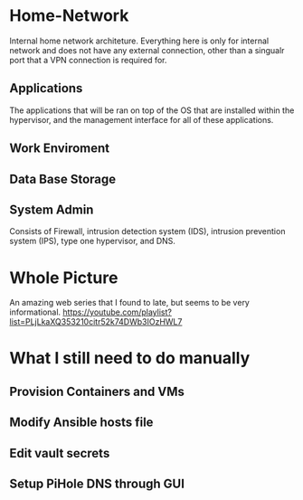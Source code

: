 # Home-Network
 Internal home network architeture. Everything here is only for internal network and does not have any external connection, other than a singualr port that a VPN connection is required for.

 ## Applications
The applications that will be ran on top of the OS that are installed within the hypervisor, and the management interface for all of these applications.


## Work Enviroment



 ## Data Base Storage



 ## System Admin
 Consists of Firewall, intrusion detection system (IDS), intrusion prevention system (IPS), type one hypervisor, and DNS.



# Whole Picture



An amazing web series that I found to late, but seems to be very informational. https://youtube.com/playlist?list=PLjLkaXQ353210citr52k74DWb3IOzHWL7

# What I still need to do manually

## Provision Containers and VMs

## Modify Ansible hosts file

## Edit vault secrets

## Setup PiHole DNS through GUI
